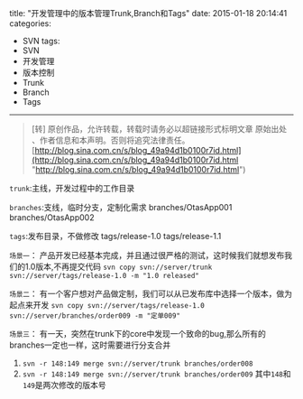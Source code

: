 title: "开发管理中的版本管理Trunk,Branch和Tags"
date: 2015-01-18 20:14:41
categories:
- SVN
tags:
- SVN
- 开发管理
- 版本控制
- Trunk
- Branch
- Tags
---
>[转] 原创作品，允许转载，转载时请务必以超链接形式标明文章 原始出处 、作者信息和本声明。否则将追究法律责任。
>[http://blog.sina.com.cn/s/blog_49a94d1b0100r7id.html](http://blog.sina.com.cn/s/blog_49a94d1b0100r7id.html "http://blog.sina.com.cn/s/blog_49a94d1b0100r7id.html")

`trunk`:主线，开发过程中的工作目录

`branches`:支线，临时分支，定制化需求
branches/OtasApp001
branches/OtasApp002

`tags`:发布目录，不做修改
tags/release-1.0
tags/release-1.1

`场景一`：
产品开发已经基本完成，并且通过很严格的测试，这时候我们就想发布我们的1.0版本,不再提交代码
`svn copy svn://server/trunk svn://server/tags/release-1.0 -m "1.0 released"`

`场景二`：
有一个客户想对产品做定制，我们可以从已发布库中选择一个版本，做为起点来开发
`svn copy svn://server/tags/release-1.0 svn://server/branches/order009 -m "定单009"`

`场景三`：
有一天，突然在trunk下的core中发现一个致命的bug,那么所有的branches一定也一样，这时需要进行分支合并
1. `svn -r 148:149 merge svn://server/trunk branches/order008`
2. `svn -r 148:149 merge svn://server/trunk branches/order009`
其中`148`和`149`是两次修改的版本号

